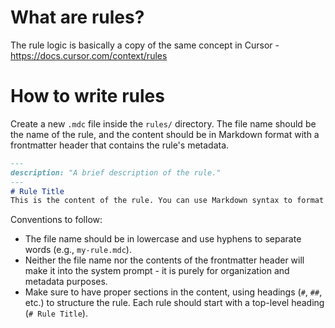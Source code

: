 # What are rules?

The rule logic is basically a copy of the same concept in Cursor - https://docs.cursor.com/context/rules


# How to write rules

Create a new `.mdc` file inside the `rules/` directory. The file name should be the name of the rule, and the content should be in Markdown format
with a frontmatter header that contains the rule's metadata.



```markdown
---
description: "A brief description of the rule."
---
# Rule Title
This is the content of the rule. You can use Markdown syntax to format it.
```

Conventions to follow:
* The file name should be in lowercase and use hyphens to separate words (e.g., `my-rule.mdc`).
* Neither the file name nor the contents of the frontmatter header will make it into the system prompt - it is purely for organization and metadata purposes.
* Make sure to have proper sections in the content, using headings (`#`, `##`, etc.) to structure the rule. Each rule should start with a top-level heading (`# Rule Title`).
